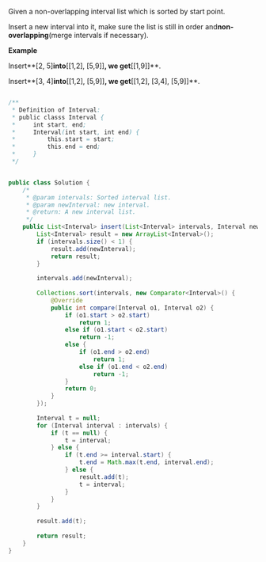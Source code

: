 Given a non-overlapping interval list which is sorted by start point.

Insert a new interval into it, make sure the list is still in order and**non-overlapping**\(merge intervals if necessary\).

**Example**

Insert**\[2, 5\]**into**\[\[1,2\], \[5,9\]\]**, we get**\[\[1,9\]\]**.

Insert**\[3, 4\]**into**\[\[1,2\], \[5,9\]\]**, we get**\[\[1,2\], \[3,4\], \[5,9\]\]**.

```java

/**
 * Definition of Interval:
 * public classs Interval {
 *     int start, end;
 *     Interval(int start, int end) {
 *         this.start = start;
 *         this.end = end;
 *     }
 */


public class Solution {
    /*
     * @param intervals: Sorted interval list.
     * @param newInterval: new interval.
     * @return: A new interval list.
     */
    public List<Interval> insert(List<Interval> intervals, Interval newInterval) {
        List<Interval> result = new ArrayList<Interval>();
        if (intervals.size() < 1) {
            result.add(newInterval);
            return result;
        }
        
        intervals.add(newInterval);
        
        Collections.sort(intervals, new Comparator<Interval>() {
            @Override
            public int compare(Interval o1, Interval o2) {
                if (o1.start > o2.start)
                    return 1;
                else if (o1.start < o2.start)
                    return -1;
                else {
                    if (o1.end > o2.end)
                        return 1;
                    else if (o1.end < o2.end)
                        return -1;
                }
                return 0;
            }
        });
        
        Interval t = null;
        for (Interval interval : intervals) {
            if (t == null) {
                t = interval;
            } else {
                if (t.end >= interval.start) {
                    t.end = Math.max(t.end, interval.end);
                } else {
                    result.add(t);
                    t = interval;
                }
            }
        }
        
        result.add(t);
        
        return result;
    }
}
```



